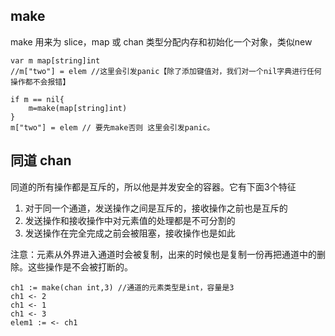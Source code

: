 ## make
 make 用来为 slice，map 或 chan 类型分配内存和初始化一个对象，类似new
 

```
var m map[string]int
//m["two"] = elem //这里会引发panic【除了添加键值对，我们对一个nil字典进行任何操作都不会报错】
 
if m == nil{
	m=make(map[string]int)
}
m["two"] = elem // 要先make否则 这里会引发panic。 
```

## 同道 chan
同道的所有操作都是互斥的，所以他是并发安全的容器。它有下面3个特征
1. 对于同一个通道，发送操作之间是互斥的，接收操作之前也是互斥的
2. 发送操作和接收操作中对元素值的处理都是不可分割的
3. 发送操作在完全完成之前会被阻塞，接收操作也是如此

注意：元素从外界进入通道时会被复制，出来的时候也是复制一份再把通道中的删除。这些操作是不会被打断的。

```
ch1 := make(chan int,3) //通道的元素类型是int，容量是3
ch1 <- 2
ch1 <- 1
ch1 <- 3
elem1 := <- ch1
```




